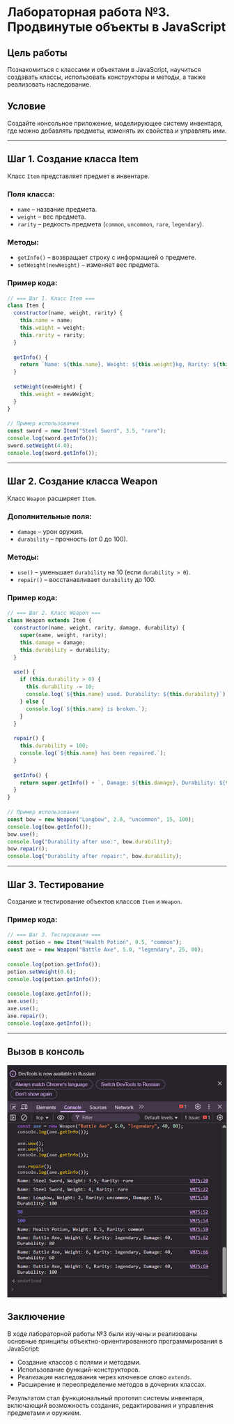 # Лабораторная работа №3. Продвинутые объекты в JavaScript

## Цель работы
Познакомиться с классами и объектами в JavaScript, научиться создавать классы, использовать конструкторы и методы, а также реализовать наследование.

## Условие
Создайте консольное приложение, моделирующее систему инвентаря, где можно добавлять предметы, изменять их свойства и управлять ими.

---

## Шаг 1. Создание класса Item

Класс `Item` представляет предмет в инвентаре.

### Поля класса:
- `name` – название предмета.
- `weight` – вес предмета.
- `rarity` – редкость предмета (`common`, `uncommon`, `rare`, `legendary`).

### Методы:
- `getInfo()` – возвращает строку с информацией о предмете.
- `setWeight(newWeight)` – изменяет вес предмета.

### Пример кода:
```javascript
// === Шаг 1. Класс Item ===
class Item {
  constructor(name, weight, rarity) {
    this.name = name;
    this.weight = weight;
    this.rarity = rarity;
  }

  getInfo() {
    return `Name: ${this.name}, Weight: ${this.weight}kg, Rarity: ${this.rarity}`;
  }

  setWeight(newWeight) {
    this.weight = newWeight;
  }
}

// Пример использования
const sword = new Item("Steel Sword", 3.5, "rare");
console.log(sword.getInfo());
sword.setWeight(4.0);
console.log(sword.getInfo());
```

---

## Шаг 2. Создание класса Weapon

Класс `Weapon` расширяет `Item`.

### Дополнительные поля:
- `damage` – урон оружия.
- `durability` – прочность (от 0 до 100).

### Методы:
- `use()` – уменьшает `durability` на 10 (если `durability > 0`).
- `repair()` – восстанавливает `durability` до 100.

### Пример кода:
```javascript
// === Шаг 2. Класс Weapon ===
class Weapon extends Item {
  constructor(name, weight, rarity, damage, durability) {
    super(name, weight, rarity);
    this.damage = damage;
    this.durability = durability;
  }

  use() {
    if (this.durability > 0) {
      this.durability -= 10;
      console.log(`${this.name} used. Durability: ${this.durability}`);
    } else {
      console.log(`${this.name} is broken.`);
    }
  }

  repair() {
    this.durability = 100;
    console.log(`${this.name} has been repaired.`);
  }

  getInfo() {
    return super.getInfo() + `, Damage: ${this.damage}, Durability: ${this.durability}`;
  }
}

// Пример использования
const bow = new Weapon("Longbow", 2.0, "uncommon", 15, 100);
console.log(bow.getInfo());
bow.use();
console.log("Durability after use:", bow.durability);
bow.repair();
console.log("Durability after repair:", bow.durability);
```

---

## Шаг 3. Тестирование

Создание и тестирование объектов классов `Item` и `Weapon`.

### Пример кода:
```javascript
// === Шаг 3. Тестирование ===
const potion = new Item("Health Potion", 0.5, "common");
const axe = new Weapon("Battle Axe", 5.0, "legendary", 25, 80);

console.log(potion.getInfo());
potion.setWeight(0.6);
console.log(potion.getInfo());

console.log(axe.getInfo());
axe.use();
axe.use();
axe.repair();
console.log(axe.getInfo());
```

---
## Вызов в консоль 
![alt text](image.png)

## Заключение

В ходе лабораторной работы №3 были изучены и реализованы основные принципы объектно-ориентированного программирования в JavaScript:

- Создание классов с полями и методами.
- Использование функций-конструкторов.
- Реализация наследования через ключевое слово `extends`.
- Расширение и переопределение методов в дочерних классах.

Результатом стал функциональный прототип системы инвентаря, включающий возможность создания, редактирования и управления предметами и оружием.